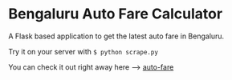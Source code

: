 # Bengaluru Auto Fare Calculator


A Flask based application to get the latest auto fare in Bengaluru. 

Try it on your server with 
`$ python scrape.py`<br>

You can check it out right away here --> <a href="http://geetanjaligg.herokuapp.com/autofare" target="_blank">auto-fare</a>


